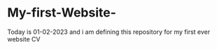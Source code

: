 # My-first-Website-
Today is 01-02-2023 and i am defining this repository for my first ever website
CV
